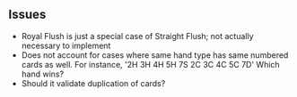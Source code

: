 Issues
-

- Royal Flush is just a special case of Straight Flush; not actually
  necessary to implement
- Does not account for cases where same hand type has same numbered
  cards as well. For instance, '2H 3H 4H 5H 7S 2C 3C 4C 5C 7D'
  Which hand wins?
- Should it validate duplication of cards?
